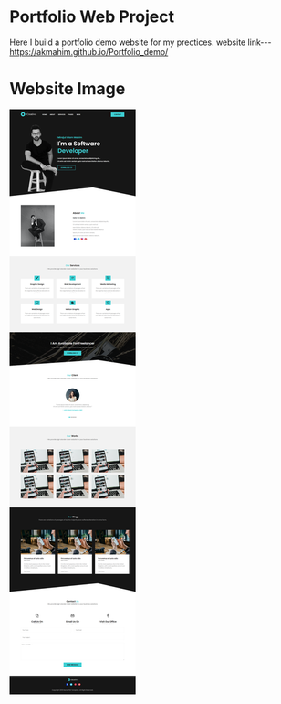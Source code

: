 # Portfolio Web Project

Here I build a portfolio demo website for my prectices.
website link--- https://akmahim.github.io/Portfolio_demo/
# Website Image
![alt text](https://github.com/AKmahim/Web-development/blob/master/Portfolio%20Project/images/portfolio.png)
